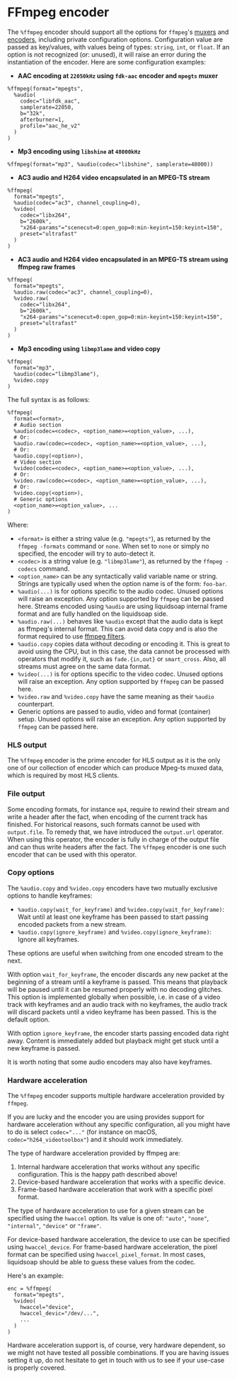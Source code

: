 # FFmpeg encoder

The `%ffmpeg` encoder should support all the options for `ffmpeg`'s [muxers](https://ffmpeg.org/ffmpeg-formats.html#Muxers)
and [encoders](https://www.ffmpeg.org/ffmpeg-codecs.html), including private configuration options. Configuration value are passed as
key/values, with values being of types: `string`, `int`, or `float`. If an option is not recognized (or: unused), it will raise an error
during the instantiation of the encoder. Here are some configuration examples:

- **AAC encoding at `22050kHz` using `fdk-aac` encoder and `mpegts` muxer**

```liquidsoap
%ffmpeg(format="mpegts",
  %audio(
    codec="libfdk_aac",
    samplerate=22050,
    b="32k",
    afterburner=1,
    profile="aac_he_v2"
  )
)
```

- **Mp3 encoding using `libshine` at `48000kHz`**

```liquidsoap
%ffmpeg(format="mp3", %audio(codec="libshine", samplerate=48000))
```

- **AC3 audio and H264 video encapsulated in an MPEG-TS stream**

```liquidsoap
%ffmpeg(
  format="mpegts",
  %audio(codec="ac3", channel_coupling=0),
  %video(
    codec="libx264",
    b="2600k",
    "x264-params"="scenecut=0:open_gop=0:min-keyint=150:keyint=150",
    preset="ultrafast"
  )
)
```

- **AC3 audio and H264 video encapsulated in an MPEG-TS stream using ffmpeg raw frames**

```liquidsoap
%ffmpeg(
  format="mpegts",
  %audio.raw(codec="ac3", channel_coupling=0),
  %video.raw(
    codec="libx264",
    b="2600k",
    "x264-params"="scenecut=0:open_gop=0:min-keyint=150:keyint=150",
    preset="ultrafast"
  )
)
```

- **Mp3 encoding using `libmp3lame` and video copy**

```liquidsoap
%ffmpeg(
  format="mp3",
  %audio(codec="libmp3lame"),
  %video.copy
)
```

The full syntax is as follows:

```liquidsoap
%ffmpeg(
  format=<format>,
  # Audio section
  %audio(codec=<codec>, <option_name>=<option_value>, ...),
  # Or:
  %audio.raw(codec=<codec>, <option_name>=<option_value>, ...),
  # Or:
  %audio.copy(<option>),
  # Video section
  %video(codec=<codec>, <option_name>=<option_value>, ...),
  # Or:
  %video.raw(codec=<codec>, <option_name>=<option_value>, ...),
  # Or:
  %video.copy(<option>),
  # Generic options
  <option_name>=<option_value>, ...
)
```

Where:

- `<format>` is either a string value (e.g. `"mpegts"`), as returned by the `ffmpeg -formats` command or `none`. When set to `none` or
  simply no specified, the encoder will try to auto-detect it.
- `<codec>` is a string value (e.g. `"libmp3lame"`), as returned by the `ffmpeg -codecs` command.
- `<option_name>` can be any syntactically valid variable name or string. Strings are typically used when the option name is of the
  form: `foo-bar`.
- `%audio(...)` is for options specific to the audio codec. Unused options will raise an exception. Any option supported by `ffmpeg` can be
  passed here. Streams encoded using `%audio` are using liquidsoap internal frame format and are fully handled on the liquidsoap side.
- `%audio.raw(...)` behaves like `%audio` except that the audio data is kept as ffmpeg's internal format. This can avoid data copy and is
  also the format required to use [ffmpeg filters](ffmpeg_filters.html).
- `%audio.copy` copies data without decoding or encoding it. This is great to avoid using the CPU, but in this case, the data cannot be
  processed with operators that modify it, such as `fade.{in,out}` or `smart_cross`. Also, all streams must agree on the same data format.
- `%video(...)` is for options specific to the video codec. Unused options will raise an exception. Any option supported by `ffmpeg` can be
  passed here.
- `%video.raw` and `%video.copy` have the same meaning as their `%audio` counterpart.
- Generic options are passed to audio, video and format (container) setup. Unused options will raise an exception. Any option supported
  by `ffmpeg` can be passed here.

### HLS output

The `%ffmpeg` encoder is the prime encoder for HLS output as it is the only one of our collection of encoder which can produce Mpeg-ts muxed
data, which is required by most HLS clients.

### File output

Some encoding formats, for instance `mp4`, require to rewind their stream and write a header after the fact, when encoding of the current
track has finished. For historical reasons, such formats cannot be used with `output.file`. To remedy that, we have introduced
the `output.url` operator. When using this operator, the encoder is fully in charge of the output file and can thus write headers after the
fact. The `%ffmpeg` encoder is one such encoder that can be used with this operator.

### Copy options

The `%audio.copy` and `%video.copy` encoders have two mutually exclusive options to handle keyframes:

- `%audio.copy(wait_for_keyframe)` and `%video.copy(wait_for_keyframe)`: Wait until at least one keyframe has been passed to start passing
  encoded packets from a new stream.
- `%audio.copy(ignore_keyframe)` and `%video.copy(ignore_keyframe)`: Ignore all keyframes.

These options are useful when switching from one encoded stream to the next.

With option `wait_for_keyframe`, the encoder discards any new packet at the beginning of a stream until a keyframe is passed. This means
that playback will be paused until it can be resumed properly with no decoding glitches. This option is implemented globally when possible,
i.e. in case of a video track with keyframes and an audio track with no keyframes, the audio track will discard packets until a video
keyframe has been passed. This is the default option.

With option `ignore_keyframe`, the encoder starts passing encoded data right away. Content is immediately added but playback might get stuck
until a new keyframe is passed.

It is worth noting that some audio encoders may also have keyframes.

### Hardware acceleration

The `%ffmpeg` encoder supports multiple hardware acceleration provided by `ffmpeg`.

If you are lucky and the encoder you are using provides support for hardware acceleration without any specific configuration, all you might
have to do is select `codec="..."` (for instance on macOS, `codec="h264_videotoolbox"`) and it should work immediately.

The type of hardware acceleration provided by ffmpeg are:

1. Internal hardware acceleration that works without any specific configuration. This is the happy path described above!
2. Device-based hardware acceleration that works with a specific device.
3. Frame-based hardware acceleration that work with a specific pixel format.

The type of hardware acceleration to use for a given stream can be specified using the `hwaccel` option. Its value is one of: `"auto"`,
`"none"`, `"internal"`, `"device"` or `"frame"`.

For device-based hardware acceleration, the device to use can be specified using `hwaccel_device`. For frame-based hardware acceleration,
the pixel format can be specified using `hwaccel_pixel_format`. In most cases, liquidsoap should be able to guess these values from the
codec.

Here's an example:

```liquidsoap
enc = %ffmpeg(
  format="mpegts",
  %video(
    hwaccel="device",
    hwaccel_devic="/dev/...",
    ...
  )
)
```

Hardware acceleration support is, of course, very hardware dependent, so we might not have tested all possible combinations. If you are
having issues setting it up, do not hesitate to get in touch with us to see if your use-case is properly covered.

